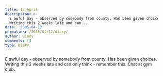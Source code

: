 ```yaml
---
title: 12 April
description: >-
  E awful day - observed by somebody from county. Has been given choices.
  Writing this 2 weeks late and can...
date: '2005-04-12'
permalink: /2005/04/12/diary/
author: Cindy
comments: []
type: Diary
---
```


E awful day - observed by somebody from county. Has been given choices. Writing this 2 weeks late and can only think - remember this. Chat at gym club.
